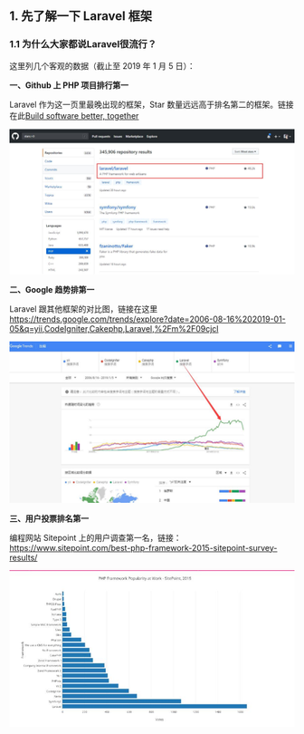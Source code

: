 ## 1. 先了解一下 Laravel 框架

### 1.1 为什么大家都说Laravel很流行？

这里列几个客观的数据（截止至 2019 年 1 月 5 日）：

**一、Github 上 PHP 项目排行第一**

Laravel 作为这一页里最晚出现的框架，Star 数量远远高于排名第二的框架。链接在此[Build software better, together](https://github.com/search?l=PHP&o=desc&q=+stars%3A%3E0&ref=searchresults&s=stars&type=Repositories)

![](/assets/QQ截图20190105223536.jpg)

**二、Google 趋势排第一**

Laravel 跟其他框架的对比图，链接在这里 https://trends.google.com/trends/explore?date=2006-08-16%202019-01-05&q=yii,CodeIgniter,Cakephp,Laravel,%2Fm%2F09cjcl

![](/assets/QQ截图20190105224252.jpg)

**三、用户投票排名第一**

编程网站 Sitepoint 上的用户调查第一名，链接：https://www.sitepoint.com/best-php-framework-2015-sitepoint-survey-results/

![](/assets/QQ截图20190105224909.jpg)



